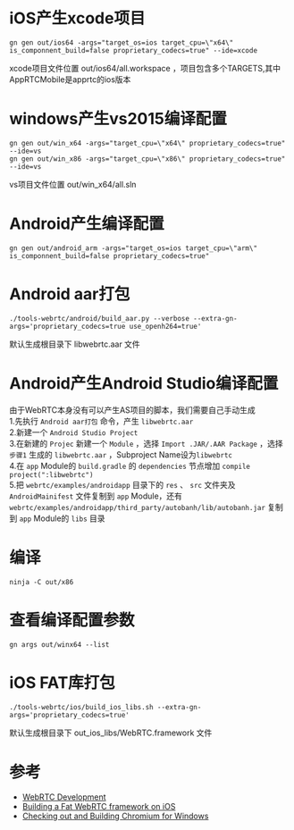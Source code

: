 # iOS产生xcode项目
``` shell
gn gen out/ios64 -args="target_os=ios target_cpu=\"x64\" is_componnent_build=false proprietary_codecs=true" --ide=xcode
```
xcode项目文件位置 out/ios64/all.workspace ，项目包含多个TARGETS,其中AppRTCMobile是apprtc的ios版本

# windows产生vs2015编译配置
``` shell
gn gen out/win_x64 -args="target_cpu=\"x64\" proprietary_codecs=true" --ide=vs
gn gen out/win_x86 -args="target_cpu=\"x86\" proprietary_codecs=true" --ide=vs
```
vs项目文件位置 out/win_x64/all.sln

# Android产生编译配置
``` shell
gn gen out/android_arm -args="target_os=ios target_cpu=\"arm\" is_componnent_build=false proprietary_codecs=true"
```

# Android aar打包
``` shell
./tools-webrtc/android/build_aar.py --verbose --extra-gn-args='proprietary_codecs=true use_openh264=true'
```
默认生成根目录下 libwebrtc.aar 文件

# Android产生Android Studio编译配置
由于WebRTC本身没有可以产生AS项目的脚本，我们需要自己手动生成  
1.先执行 `Android aar打包` 命令，产生 `libwebrtc.aar`  
2.新建一个 `Android Studio Project`  
3.在新建的 `Projec`  新建一个 `Module` ，选择 `Import .JAR/.AAR Package` ，选择 `步骤1` 生成的 `libwebrtc.aar` ，Subproject Name设为`libwebrtc`  
4.在 `app` Module的 `build.gradle` 的 `dependencies` 节点增加 `compile project(":libwebrtc")`  
5.把 `webrtc/examples/androidapp` 目录下的 `res` 、 `src` 文件夹及 `AndroidMainifest` 文件复制到 `app` Module，还有 `webrtc/examples/androidapp/third_party/autobanh/lib/autobanh.jar` 复制到 `app` Module的 `libs` 目录

# 编译
``` shell
ninja -C out/x86
```

# 查看编译配置参数
``` shell
gn args out/winx64 --list
```

# iOS FAT库打包
``` shell
./tools-webrtc/ios/build_ios_libs.sh --extra-gn-args='proprietary_codecs=true'
```
默认生成根目录下 out_ios_libs/WebRTC.framework 文件

# 参考
* [WebRTC Development](https://webrtc.org/native-code/development/)
* [Building a Fat WebRTC framework on iOS](https://medium.com/@atsakiridis/building-a-fat-webrtc-framework-on-ios-8610fffb2224#.v7zqct8v9)
* [Checking out and Building Chromium for Windows](https://chromium.googlesource.com/chromium/src/+/master/docs/windows_build_instructions.md)
